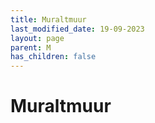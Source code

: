 ```yaml
---
title: Muraltmuur
last_modified_date: 19-09-2023
layout: page
parent: M
has_children: false
---
```


Muraltmuur
==========

